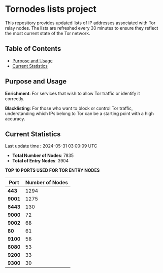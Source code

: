 # Tornodes lists project

This repository provides updated lists of IP addresses associated with Tor relay nodes. The lists are refreshed every 30 minutes to ensure they reflect the most current state of the Tor network.

## Table of Contents

- [Purpose and Usage](#purpose-and-usage)
- [Current Statistics](#current-statistics)


## Purpose and Usage

**Enrichment**: For services that wish to allow Tor traffic or identify it correctly.

**Blacklisting**: For those who want to block or control Tor traffic, understanding which IPs belong to Tor can be a starting point with a high accuracy.

## Current Statistics

Last update time : 2024-05-31 03:00:09 UTC

- **Total Number of Nodes**: 7835
- **Total of Entry Nodes**: 3904

**TOP 10 PORTS USED FOR TOR ENTRY NODES**

| **Port** | **Number of Nodes** |
|------|-----------------|
| **443**   | 1294  |
| **9001**   | 1275  |
| **8443**   | 130  |
| **9000**   | 72  |
| **9002**   | 68  |
| **80**   | 61  |
| **9100**   | 58  |
| **8080**   | 53  |
| **9200**   | 33  |
| **9300**   | 30  |

